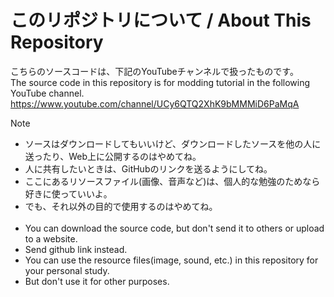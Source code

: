 # このリポジトリについて / About This Repository
こちらのソースコードは、下記のYouTubeチャンネルで扱ったものです。<br>
The source code in this repository is for modding tutorial in the following YouTube channel.
https://www.youtube.com/channel/UCy6QTQ2XhK9bMMMiD6PaMqA


> [!NOTE]
 - ソースはダウンロードしてもいいけど、ダウンロードしたソースを他の人に送ったり、Web上に公開するのはやめてね。
 - 人に共有したいときは、GitHubのリンクを送るようにしてね。
 - ここにあるリソースファイル(画像、音声など)は、個人的な勉強のためなら好きに使っていいよ。
 - でも、それ以外の目的で使用するのはやめてね。
<br><br>
 - You can download the source code, but don't send it to others or upload to a website.
 - Send github link instead.
 - You can use the resource files(image, sound, etc.) in this repository for your personal study.
 - But don't use it for other purposes.
